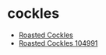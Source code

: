 # cockles

 * [Roasted Cockles](../../index/r/roasted-cockles-104991.json)
 * [Roasted Cockles 104991](../../index/r/roasted-cockles-104991.json)
